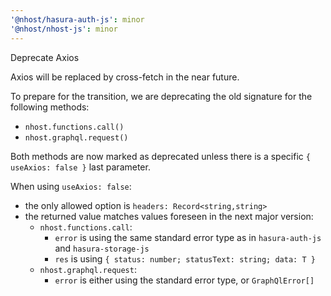 ```yaml
---
'@nhost/hasura-auth-js': minor
'@nhost/nhost-js': minor
---
```


Deprecate Axios

Axios will be replaced by cross-fetch in the near future.

To prepare for the transition, we are deprecating the old signature for the following methods:

- `nhost.functions.call()`
- `nhost.graphql.request()`

Both methods are now marked as deprecated unless there is a specific `{ useAxios: false }` last parameter.

When using `useAxios: false`:

- the only allowed option is `headers: Record<string,string>`
- the returned value matches values foreseen in the next major version:
  - `nhost.functions.call`:
    - `error` is using the same standard error type as in `hasura-auth-js` and `hasura-storage-js`
    - `res` is using `{ status: number; statusText: string; data: T }`
  - `nhost.graphql.request`:
    - `error` is either using the standard error type, or `GraphQlError[]`
